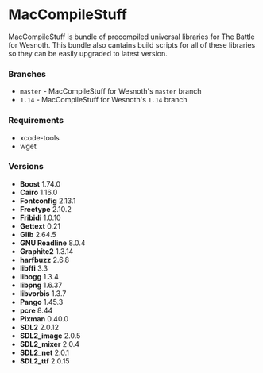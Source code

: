# MacCompileStuff
MacCompileStuff is bundle of precompiled universal libraries for The Battle for Wesnoth. This bundle also cantains build scripts for all of these libraries so they can be easily upgraded to latest version.

### Branches
* `master` - MacCompileStuff for Wesnoth's `master` branch
* `1.14` - MacCompileStuff for Wesnoth's `1.14` branch

### Requirements
* xcode-tools
* wget

### Versions
* **Boost** 1.74.0
* **Cairo** 1.16.0
* **Fontconfig** 2.13.1
* **Freetype** 2.10.2
* **Fribidi** 1.0.10
* **Gettext** 0.21
* **Glib** 2.64.5
* **GNU Readline** 8.0.4
* **Graphite2** 1.3.14
* **harfbuzz** 2.6.8
* **libffi** 3.3
* **libogg** 1.3.4
* **libpng** 1.6.37
* **libvorbis** 1.3.7
* **Pango** 1.45.3
* **pcre** 8.44
* **Pixman** 0.40.0
* **SDL2** 2.0.12
* **SDL2_image** 2.0.5
* **SDL2_mixer** 2.0.4
* **SDL2_net** 2.0.1
* **SDL2_ttf** 2.0.15
